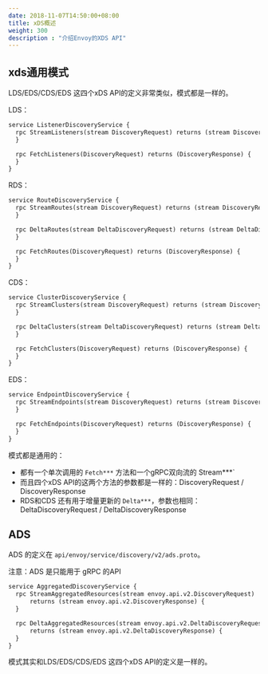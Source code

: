 ```yaml
---
date: 2018-11-07T14:50:00+08:00
title: xDS概述
weight: 300
description : "介绍Envoy的XDS API"
---
```


## xds通用模式

LDS/EDS/CDS/EDS 这四个xDS API的定义非常类似，模式都是一样的。

LDS：

```protobuf
service ListenerDiscoveryService {
  rpc StreamListeners(stream DiscoveryRequest) returns (stream DiscoveryResponse) {
  }

  rpc FetchListeners(DiscoveryRequest) returns (DiscoveryResponse) {
  }
}
```

RDS：

```protobuf
service RouteDiscoveryService {
  rpc StreamRoutes(stream DiscoveryRequest) returns (stream DiscoveryResponse) {
  }

  rpc DeltaRoutes(stream DeltaDiscoveryRequest) returns (stream DeltaDiscoveryResponse) {
  }

  rpc FetchRoutes(DiscoveryRequest) returns (DiscoveryResponse) {
  }
}
```

CDS：

```protobuf
service ClusterDiscoveryService {
  rpc StreamClusters(stream DiscoveryRequest) returns (stream DiscoveryResponse) {
  }

  rpc DeltaClusters(stream DeltaDiscoveryRequest) returns (stream DeltaDiscoveryResponse) {
  }

  rpc FetchClusters(DiscoveryRequest) returns (DiscoveryResponse) {
  }
}
```

EDS：

```protobuf
service EndpointDiscoveryService {
  rpc StreamEndpoints(stream DiscoveryRequest) returns (stream DiscoveryResponse) {
  }

  rpc FetchEndpoints(DiscoveryRequest) returns (DiscoveryResponse) {
  }
}
```

模式都是通用的：

- 都有一个单次调用的 `Fetch***` 方法和一个gRPC双向流的  Stream***` 
- 而且四个xDS API的这两个方法的参数都是一样的：DiscoveryRequest / DiscoveryResponse
- RDS和CDS 还有用于增量更新的 `Delta***`，参数也相同：DeltaDiscoveryRequest / DeltaDiscoveryResponse

## ADS

ADS 的定义在 `api/envoy/service/discovery/v2/ads.proto`。

注意：ADS 是只能用于 gRPC 的API

```protobuf
service AggregatedDiscoveryService {
  rpc StreamAggregatedResources(stream envoy.api.v2.DiscoveryRequest)
      returns (stream envoy.api.v2.DiscoveryResponse) {
  }

  rpc DeltaAggregatedResources(stream envoy.api.v2.DeltaDiscoveryRequest)
      returns (stream envoy.api.v2.DeltaDiscoveryResponse) {
  }
}
```

模式其实和LDS/EDS/CDS/EDS 这四个xDS API的定义是一样的。



